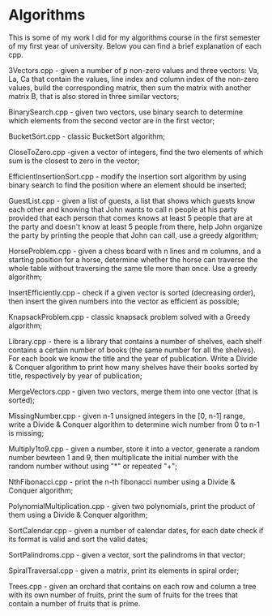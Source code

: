 # Algorithms

This is some of my work I did for my algorithms course in the first semester of my first year of university. Below you can find a brief explanation of each cpp.

3Vectors.cpp - given a number of p non-zero values and three vectors: Va, La, Ca that contain the values, line index and column index of the non-zero values, build the corresponding matrix, then sum the matrix with another matrix B, that is also stored in three similar vectors;

BinarySearch.cpp - given two vectors, use binary search to determine which elements from the second vector are in the first vector;

BucketSort.cpp - classic BucketSort algorithm;

CloseToZero.cpp -given a vector of integers, find the two elements of which sum is the closest to zero in the vector;

EfficientInsertionSort.cpp - modify the insertion sort algorithm by using binary search to find the position where an element should be inserted;

GuestList.cpp - given a list of guests, a list that shows which guests know each other  and knowing that John wants to call n people at his party provided that each person that comes knows at least 5 people that are at the party and doesn't know at least 5 people from there, help John organize the party by printing the people that John can call, use a greedy algorithm; 

HorseProblem.cpp - given a chess board with n lines and m columns, and a starting position for a horse, determine whether the horse can traverse the whole table without traversing the same tile more than once. Use a greedy algorithm;

InsertEfficiently.cpp - check if a given vector is sorted (decreasing order), then insert the given numbers into the vector as efficient as possible;

KnapsackProblem.cpp - classic knapsack problem solved with a Greedy algorithm;

Library.cpp - there is a library that contains a number of shelves, each shelf contains a certain number of books (the same number for all the shelves). For each book we know the title and the year of publication. Write a Divide & Conquer algorithm to print how many shelves have their books sorted by title, respectively by year of publication;

MergeVectors.cpp - given two vectors, merge them into one vector (that is sorted);

MissingNumber.cpp - given n-1 unsigned integers in the [0, n-1] range, write a Divide & Conquer algorithm to determine wich number from 0 to n-1 is missing;

Multiply1to9.cpp - given a number, store it into a vector, generate a random number bewteen 1 and 9, then multiplicate the initial number with the random number without using "*" or repeated "+";

NthFibonacci.cpp - print the n-th fibonacci number using a Divide & Conquer algorithm;

PolynomialMultiplication.cpp - given two polynomials, print the product of them using a Divide & Conquer algorithm;

SortCalendar.cpp - given a number of calendar dates, for each date check if its format is valid and sort the valid dates;

SortPalindroms.cpp - given a vector, sort the palindroms in that vector;

SpiralTraversal.cpp - given a matrix, print its elements in spiral order;

Trees.cpp - given an orchard that contains on each row and column a tree with its own number of fruits, print the sum of fruits for the trees that contain a number of fruits that is prime.
